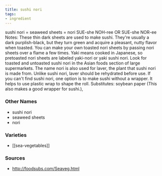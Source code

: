 ```yaml
---
title: sushi nori
tags:
- ingredient
---
```

sushi nori = seaweed sheets = nori SUE-she NOH-ree OR SUE-she NOR-ee Notes: These thin dark sheets are used to make sushi. They're usually a dark purplish-black, but they turn green and acquire a pleasant, nutty flavor when toasted. You can make your own toasted nori sheets by passing nori sheets over a flame a few times. Yaki means cooked in Japanese, so pretoasted nori sheets are labeled yaki-nori or yaki sushi nori. Look for toasted and untoasted sushi nori in the Asian foods section of large supermarkets. The name nori is also used for laver, the plant that sushi nori is made from. Unlike sushi nori, laver should be rehydrated before use. If you can't find sushi nori, one option is to make sushi without a wrapper. It helps to use plastic wrap to shape the roll. Substitutes: soybean paper (This also makes a good wrapper for sushi.),

### Other Names

* sushi nori
* seaweed sheets
* nori

### Varieties

* [[sea-vegetables]]

### Sources
* http://foodsubs.com/Seaveg.html
